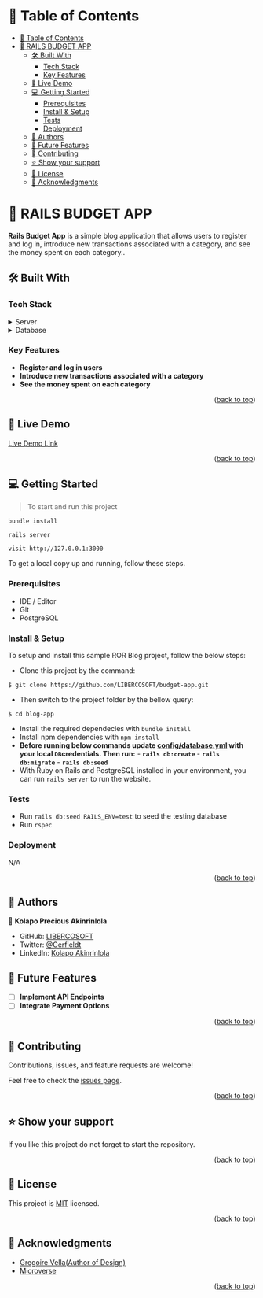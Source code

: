 # 📗 Table of Contents

- [📗 Table of Contents](#-table-of-contents)
- [📖 RAILS BUDGET APP ](#-rails-budget-app-)
  - [🛠 Built With ](#-built-with-)
    - [Tech Stack ](#tech-stack-)
    - [Key Features ](#key-features-)
  - [🚀 Live Demo ](#-live-demo-)
  - [💻 Getting Started ](#-getting-started-)
    - [Prerequisites](#prerequisites)
    - [Install \& Setup](#install--setup)
    - [Tests](#tests)
    - [Deployment](#deployment)
  - [👥 Authors ](#-authors-)
  - [🔭 Future Features ](#-future-features-)
  - [🤝 Contributing ](#-contributing-)
  - [⭐️ Show your support ](#️-show-your-support-)
  - [📝 License ](#-license-)
  - [🙏 Acknowledgments ](#-acknowledgments-)

<!-- PROJECT DESCRIPTION -->

# 📖 RAILS BUDGET APP <a name="about-project"></a>

**Rails Budget App** is a simple blog application that allows users to register and log in, introduce new transactions associated with a category, and see the money spent on each category..

## 🛠 Built With <a name="built-with"></a>

### Tech Stack <a name="tech-stack"></a>

<details>
  <summary>Server</summary>
  <ul>
    <li><a href="https://www.ruby-lang.org/en/">Ruby</a></li>
    <li><a href="https://rubyonrails.org/">Ruby on Rails</a></li>
  </ul>
</details>

<details>
<summary>Database</summary>
  <ul>
    <li><a href="https://www.postgresql.org/">PostgreSQL</a></li>
  </ul>
</details>

### Key Features <a name="key-features"></a>

- **Register and log in users**
- **Introduce new transactions associated with a category**
- **See the money spent on each category**

<p align="right">(<a href="#readme-top">back to top</a>)</p>

## 🚀 Live Demo <a name="live-demo"></a>

[Live Demo Link](https://budget-app-production-3559.up.railway.app/)

<p align="right">(<a href="#readme-top">back to top</a>)</p>

## 💻 Getting Started <a name="getting-started"></a>

> To start and run this project
```
bundle install
```
```
rails server
```
```
visit http://127.0.0.1:3000
```
To get a local copy up and running, follow these steps.

### Prerequisites

- IDE / Editor
- Git 
- PostgreSQL


### Install & Setup

To setup and install this sample ROR Blog project, follow the below steps:
- Clone this project by the command: 

```
$ git clone https://github.com/LIBERCOSOFT/budget-app.git
```

- Then switch to the project folder by the bellow query:

```
$ cd blog-app
```

- Install the required dependecies with `bundle install`
- Install npm dependencies with `npm install`
- **Before running below commands update [config/database.yml](./config/database.yml) with your local `DB`credentials. Then run:**
      - **`rails db:create`**
      - **`rails db:migrate`**
      - **`rails db:seed`**
- With Ruby on Rails and PostgreSQL installed in your environment, you can run `rails server` to run the website.

### Tests

- Run `rails db:seed RAILS_ENV=test` to seed the testing database
- Run `rspec`

### Deployment

N/A


<p align="right">(<a href="#readme-top">back to top</a>)</p>

<!-- AUTHORS -->

## 👥 Authors <a name="authors"></a>

👤 **Kolapo Precious Akinrinlola**

- GitHub: [LIBERCOSOFT](https://github.com/LIBERCOSOFT)
- Twitter: [@Gerfieldt](https://twitter.com/Gerfieldt)
- LinkedIn: [Kolapo Akinrinlola](https://linkedin.com/in/kolapo-akinrinlola)

<!-- FUTURE FEATURES -->

## 🔭 Future Features <a name="future-features"></a>
- [ ] **Implement API Endpoints**
- [ ] **Integrate Payment Options**

<p align="right">(<a href="#readme-top">back to top</a>)</p>

<!-- CONTRIBUTING -->

## 🤝 Contributing <a name="contributing"></a>

Contributions, issues, and feature requests are welcome!

Feel free to check the [issues page](../../issues/).

<p align="right">(<a href="#readme-top">back to top</a>)</p>

<!-- SUPPORT -->

## ⭐️ Show your support <a name="support"></a>

If you like this project do not forget to start the repository.

<p align="right">(<a href="#readme-top">back to top</a>)</p>

<!-- LICENSE -->

## 📝 License <a name="license"></a>

This project is [MIT](./LICENSE) licensed.

<p align="right">(<a href="#readme-top">back to top</a>)</p>

## 🙏 Acknowledgments <a name="acknowledgements"></a>

- [Gregoire Vella(Author of Design)](https://www.behance.net/gregoirevella)
- [Microverse](https://www.microverse.org/)

<p align="right">(<a href="#readme-top">back to top</a>)</p>

